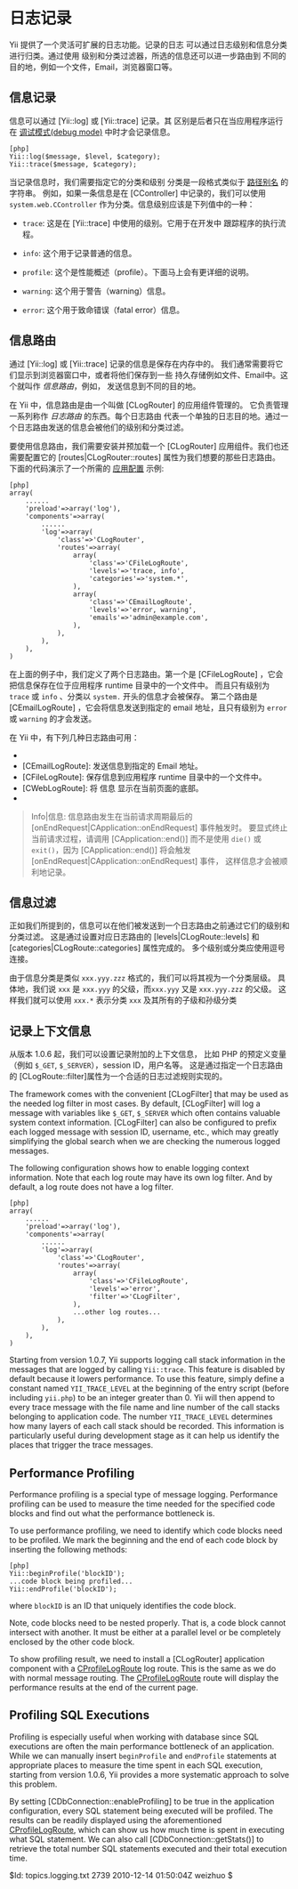 日志记录
=======

Yii 提供了一个灵活可扩展的日志功能。记录的日志
可以通过日志级别和信息分类进行归类。通过使用
级别和分类过滤器，所选的信息还可以进一步路由到
不同的目的地，例如一个文件，Email，浏览器窗口等。

信息记录
---------------

信息可以通过 [Yii::log] 或 [Yii::trace] 记录。其
区别是后者只在当应用程序运行在 [调试模式(debug mode)](/doc/guide/basics.entry#debug-mode)
中时才会记录信息。

~~~
[php]
Yii::log($message, $level, $category);
Yii::trace($message, $category);
~~~

当记录信息时，我们需要指定它的分类和级别
分类是一段格式类似于 [路径别名](/doc/guide/basics.namespace) 的字符串。
例如，如果一条信息是在 [CController] 中记录的，我们可以使用 `system.web.CController`
作为分类。信息级别应该是下列值中的一种：

   - `trace`: 这是在  [Yii::trace] 中使用的级别。它用于在开发中
跟踪程序的执行流程。

   - `info`: 这个用于记录普通的信息。

   - `profile`: 这个是性能概述（profile）。下面马上会有更详细的说明。

   - `warning`: 这个用于警告（warning）信息。

   - `error`: 这个用于致命错误（fatal error）信息。

信息路由
---------------

通过 [Yii::log] 或 [Yii::trace] 记录的信息是保存在内存中的。
我们通常需要将它们显示到浏览器窗口中，或者将他们保存到一些
持久存储例如文件、Email中。这个就叫作 *信息路由*，例如，
发送信息到不同的目的地。

在 Yii 中，信息路由是由一个叫做 [CLogRouter] 的应用组件管理的。
它负责管理一系列称作 *日志路由* 的东西。每个日志路由
代表一个单独的日志目的地。通过一个日志路由发送的信息会被他们的级别和分类过滤。

要使用信息路由，我们需要安装并预加载一个 [CLogRouter]
应用组件。我们也还需要配置它的
[routes|CLogRouter::routes] 属性为我们想要的那些日志路由。
下面的代码演示了一个所需的  [应用配置](/doc/guide/basics.application#application-configuration)
示例: 

~~~
[php]
array(
	......
	'preload'=>array('log'),
	'components'=>array(
		......
		'log'=>array(
			'class'=>'CLogRouter',
			'routes'=>array(
				array(
					'class'=>'CFileLogRoute',
					'levels'=>'trace, info',
					'categories'=>'system.*',
				),
				array(
					'class'=>'CEmailLogRoute',
					'levels'=>'error, warning',
					'emails'=>'admin@example.com',
				),
			),
		),
	),
)
~~~

在上面的例子中，我们定义了两个日志路由。第一个是
[CFileLogRoute] ，它会把信息保存在位于应用程序 runtime 目录中的一个文件中。
而且只有级别为 `trace` 或 `info` 、分类以 `system.` 开头的信息才会被保存。 
第二个路由是
[CEmailLogRoute] ，它会将信息发送到指定的 email 地址，且只有级别为  `error` 
或 `warning` 的才会发送。

在 Yii 中，有下列几种日志路由可用：

   - [CDbLogRoute]: 将信息保存到数据库的表中。
   - [CEmailLogRoute]: 发送信息到指定的 Email 地址。
   - [CFileLogRoute]: 保存信息到应用程序 runtime 目录中的一个文件中。
   - [CWebLogRoute]: 将 信息 显示在当前页面的底部。
   - [CProfileLogRoute]: 在页面的底部显示概述（profiling）信息。

> Info|信息: 信息路由发生在当前请求周期最后的 [onEndRequest|CApplication::onEndRequest] 事件触发时。
要显式终止当前请求过程，请调用 [CApplication::end()] 而不是使用  `die()` 或 `exit()`，因为
[CApplication::end()] 将会触发 [onEndRequest|CApplication::onEndRequest] 事件，
这样信息才会被顺利地记录。

信息过滤
-----------------

正如我们所提到的，信息可以在他们被发送到一个日志路由之前通过它们的级别和分类过滤。
这是通过设置对应日志路由的 [levels|CLogRoute::levels] 和 [categories|CLogRoute::categories] 属性完成的。
多个级别或分类应使用逗号连接。

由于信息分类是类似 `xxx.yyy.zzz` 格式的，我们可以将其视为一个分类层级。
具体地，我们说 `xxx` 是 `xxx.yyy` 的父级，而`xxx.yyy` 又是 `xxx.yyy.zzz` 的父级。
这样我们就可以使用 `xxx.*` 表示分类 `xxx` 及其所有的子级和孙级分类

记录上下文信息
---------------------------

从版本 1.0.6 起，我们可以设置记录附加的上下文信息，
比如 PHP 的预定义变量（例如 `$_GET`, `$_SERVER`），session ID，用户名等。
这是通过指定一个日志路由的 [CLogRoute::filter]属性为一个合适的日志过滤规则实现的。

The framework comes with the convenient [CLogFilter] that may be used as the needed log
filter in most cases. By default, [CLogFilter] will log a message with variables like
`$_GET`, `$_SERVER` which often contains valuable system context information.
[CLogFilter] can also be configured to prefix each logged message with session ID, username, etc.,
which may greatly simplifying the global search when we are checking the numerous logged messages.

The following configuration shows how to enable logging context information. Note that each
log route may have its own log filter. And by default, a log route does not have a log filter.

~~~
[php]
array(
	......
	'preload'=>array('log'),
	'components'=>array(
		......
		'log'=>array(
			'class'=>'CLogRouter',
			'routes'=>array(
				array(
					'class'=>'CFileLogRoute',
					'levels'=>'error',
					'filter'=>'CLogFilter',
				),
				...other log routes...
			),
		),
	),
)
~~~


Starting from version 1.0.7, Yii supports logging call stack information in the messages that are
logged by calling `Yii::trace`. This feature is disabled by default because it lowers performance.
To use this feature, simply define a constant named `YII_TRACE_LEVEL` at the beginning of the entry
script (before including `yii.php`) to be an integer greater than 0. Yii will then append to
every trace message with the file name and line number of the call stacks belonging to application
code. The number `YII_TRACE_LEVEL` determines how many layers of each call stack should be recorded.
This information is particularly useful during development stage as it can help us identify the
places that trigger the trace messages.


Performance Profiling
---------------------

Performance profiling is a special type of message logging. Performance
profiling can be used to measure the time needed for the specified code
blocks and find out what the performance bottleneck is.

To use performance profiling, we need to identify which code blocks need
to be profiled. We mark the beginning and the end of each code block by
inserting the following methods:

~~~
[php]
Yii::beginProfile('blockID');
...code block being profiled...
Yii::endProfile('blockID');
~~~

where `blockID` is an ID that uniquely identifies the code block.

Note, code blocks need to be nested properly. That is, a code block cannot
intersect with another. It must be either at a parallel level or be
completely enclosed by the other code block.

To show profiling result, we need to install a [CLogRouter] application
component with a [CProfileLogRoute] log route. This is the same as we do
with normal message routing. The [CProfileLogRoute] route will display the
performance results at the end of the current page.


Profiling SQL Executions
------------------------

Profiling is especially useful when working with database since SQL executions
are often the main performance bottleneck of an application. While we can manually
insert `beginProfile` and `endProfile` statements at appropriate places to measure
the time spent in each SQL execution, starting from version 1.0.6, Yii provides
a more systematic approach to solve this problem.

By setting [CDbConnection::enableProfiling] to be true in the application configuration,
every SQL statement being executed will be profiled. The results can be readily displayed
using the aforementioned [CProfileLogRoute], which can show us how much time is spent
in executing what SQL statement. We can also call [CDbConnection::getStats()] to retrieve
the total number SQL statements executed and their total execution time.


<div class="revision">$Id: topics.logging.txt 2739 2010-12-14 01:50:04Z weizhuo $</div>

